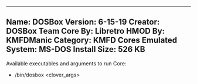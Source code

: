 -----------------------
Name: DOSBox
Version: 6-15-19
Creator: DOSBox Team
Core By: Libretro
HMOD By: KMFDManic
Category: KMFD Cores
Emulated System: MS-DOS
Install Size: 526 KB
-----------------------
Available executables and arguments to run Core:
- /bin/dosbox <rom> <clover_args>
